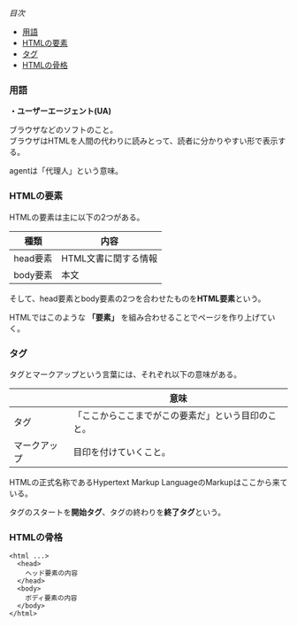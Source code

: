 *目次*
* [用語](#用語)
* [HTMLの要素](#HTMLの要素)
* [タグ](#タグ)
* [HTMLの骨格](#HTMLの骨格)

### 用語

**・ユーザーエージェント(UA)**

ブラウザなどのソフトのこと。  
ブラウザはHTMLを人間の代わりに読みとって、読者に分かりやすい形で表示する。  

agentは「代理人」という意味。

### HTMLの要素

HTMLの要素は主に以下の2つがある。

|種類|内容|
|-|-|
|head要素|HTML文書に関する情報|
|body要素|本文|

そして、head要素とbody要素の2つを合わせたものを**HTML要素**という。

HTMLではこのような **「要素」** を組み合わせることでページを作り上げていく。

### タグ

タグとマークアップという言葉には、それぞれ以下の意味がある。

||意味|
|-|-|
|タグ|「ここからここまでがこの要素だ」という目印のこと。|
|マークアップ|目印を付けていくこと。|

HTMLの正式名称であるHypertext Markup LanguageのMarkupはここから来ている。

タグのスタートを**開始タグ**、タグの終わりを**終了タグ**という。

### HTMLの骨格

```
<html ...>
  <head>
    ヘッド要素の内容
  </head>
  <body>
    ボディ要素の内容
  </body>
</html>
```


